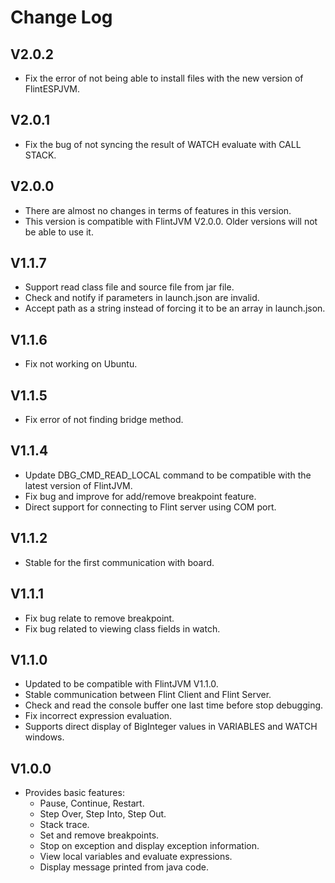 # Change Log
## V2.0.2
- Fix the error of not being able to install files with the new version of FlintESPJVM.
## V2.0.1
- Fix the bug of not syncing the result of WATCH evaluate with CALL STACK.
## V2.0.0
- There are almost no changes in terms of features in this version.
- This version is compatible with FlintJVM V2.0.0. Older versions will not be able to use it.
## V1.1.7
- Support read class file and source file from jar file.
- Check and notify if parameters in launch.json are invalid.
- Accept path as a string instead of forcing it to be an array in launch.json.
## V1.1.6
- Fix not working on Ubuntu.
## V1.1.5
- Fix error of not finding bridge method.
## V1.1.4
- Update DBG_CMD_READ_LOCAL command to be compatible with the latest version of FlintJVM.
- Fix bug and improve for add/remove breakpoint feature.
- Direct support for connecting to Flint server using COM port.
## V1.1.2
- Stable for the first communication with board.
## V1.1.1
- Fix bug relate to remove breakpoint.
- Fix bug related to viewing class fields in watch.
## V1.1.0
- Updated to be compatible with FlintJVM V1.1.0.
- Stable communication between Flint Client and Flint Server.
- Check and read the console buffer one last time before stop debugging.
- Fix incorrect expression evaluation.
- Supports direct display of BigInteger values ​​in VARIABLES and WATCH windows.
## V1.0.0
- Provides basic features:
  - Pause, Continue, Restart.
  - Step Over, Step Into, Step Out.
  - Stack trace.
  - Set and remove breakpoints.
  - Stop on exception and display exception information.
  - View local variables and evaluate expressions.
  - Display message printed from java code.